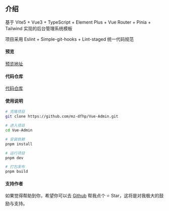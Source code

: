 ## 介绍

基于 Vite5 + Vue3 + TypeScript + Element Plus + Vue Router + Pinia + Tailwind 实现的后台管理系统模板

项目采用 Eslint + Simple-git-hooks + Lint-staged 统一代码规范

#### 预览

<a href="https://mz-dfhp.github.io/Vue-Admin/" target="_blank">预览地址</a>

#### 代码仓库

<a href="https://github.com/mz-dfhp/Vue-Admin.git" target="_blank">代码仓库</a>

#### 使用说明

```bash
# 克隆项目
git clone https://github.com/mz-dfhp/Vue-Admin.git

# 进入项目
cd Vue-Admin

# 安装依赖
pnpm install

# 运行项目
pnpm dev

# 打包发布
pnpm build
```

#### 支持作者

如果觉得帮助到你，希望你可以去 <a target="_blank" href="https://github.com/mz-dfhp/Vue-Admin.git">Github</a> 帮我点个 ⭐ Star，这将是对我极大的鼓励与支持。
